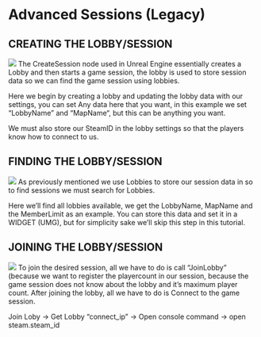 # Advanced Sessions (Legacy)

## CREATING THE LOBBY/SESSION
![](https://eeldev.com/wp-content/uploads/2020/10/1_create.png)
The CreateSession node used in Unreal Engine essentially creates a Lobby and then starts a game session, the lobby is used to store session data so we can find the game session using lobbies.

Here we begin by creating a lobby and updating the lobby data with our settings, you can set Any data here that you want, in this example we set “LobbyName” and “MapName“, but this can be anything you want.

We must also store our SteamID in the lobby settings so that the players know how to connect to us.

## FINDING THE LOBBY/SESSION
![](https://eeldev.com/wp-content/uploads/2020/10/2_finding_session.png)
As previously mentioned we use Lobbies to store our session data in so to find sessions we must search for Lobbies.


Here we’ll find all lobbies available, we get the LobbyName, MapName and the MemberLimit as an example. You can store this data and set it in a WIDGET (UMG), but for simplicity sake we’ll skip this step in this tutorial.

## JOINING THE LOBBY/SESSION
![](https://eeldev.com/wp-content/uploads/2020/10/3_join_lobby.png)
To join the desired session, all we have to do is call “JoinLobby” (because we want to register the playercount in our session, because the game session does not know about the lobby and it’s maximum player count. After joining the lobby, all we have to do is Connect to the game session.

Join Loby -> Get Lobby “connect_ip” -> Open console command -> open steam.steam_id
